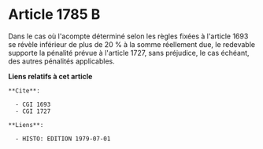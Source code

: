# Article 1785 B

Dans le cas où l'acompte déterminé selon les règles fixées à l'article 1693 se révèle inférieur de plus de 20 % à la somme
réellement due, le redevable supporte la pénalité prévue à l'article 1727, sans préjudice, le cas échéant, des autres
pénalités applicables.

**Liens relatifs à cet article**

	**Cite**:

	  - CGI 1693
	  - CGI 1727

	**Liens**:

	  - HISTO: EDITION 1979-07-01
